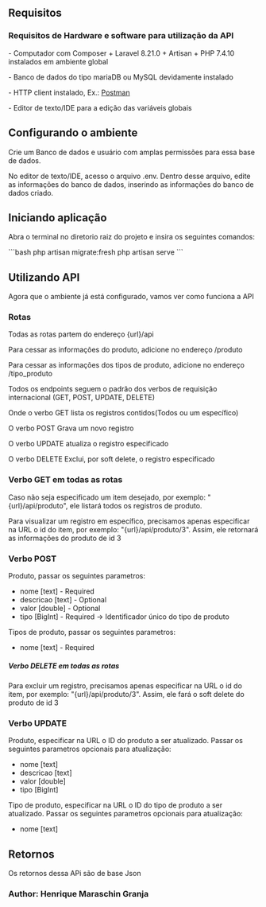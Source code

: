## Requisitos

### Requisitos de Hardware e software para utilização da API
<p>- Computador com Composer + Laravel 8.21.0 + Artisan + PHP 7.4.10 instalados em ambiente global</p>
<p>- Banco de dados do tipo mariaDB ou MySQL devidamente instalado</p>
<p>- HTTP client instalado, Ex.: <a href= 'https://www.postman.com/' target="_blank">Postman</a></p>
<p>- Editor de texto/IDE para a edição das variáveis globais</p>


## Configurando o ambiente


<p>Crie um Banco de dados e usuário com amplas permissões para essa base de dados.</p>
<p>No editor de texto/IDE, acesso o arquivo .env. Dentro desse arquivo, edite as informações do banco de dados, inserindo as informações do banco de dados criado.</p>


## Iniciando aplicação


<p>Abra o terminal no diretorio raiz do projeto e insira os seguintes comandos:</p>
```bash
php artisan migrate:fresh
php artisan serve
```

## Utilizando API

<p>Agora que o ambiente já está configurado, vamos ver como funciona a API</p>

### Rotas
<p>Todas as rotas partem do endereço {url}/api</p>
<p>Para cessar as informações do produto, adicione no endereço /produto</p>
<p>Para cessar as informações dos tipos de produto, adicione no endereço /tipo_produto</p>

<p>Todos os endpoints seguem o padrão dos verbos de requisição internacional (GET, POST, UPDATE, DELETE)</p>
<p>Onde o verbo GET lista os registros contidos(Todos ou um específico)</p>
<p>O verbo POST Grava um novo registro</p>
<p>O verbo UPDATE atualiza o registro especificado</p>
<p>O verbo DELETE Exclui, por soft delete, o registro especificado</p>


### Verbo GET em todas as rotas


<p>Caso não seja especificado um item desejado, por exemplo: "{url}/api/produto", ele listará todos os registros de produto.</p>
<p>Para visualizar um registro em específico, precisamos apenas especificar na URL o id do item, por exemplo: "{url}/api/produto/3". Assim, ele retornará as informações do produto de id 3</p>


### Verbo POST


<p>Produto, passar os seguintes parametros:</p>
<ul>
    <li>nome [text] - Required</li>
    <li>descricao [text] - Optional</li>
    <li>valor [double] - Optional</li>
    <li>tipo [BigInt] - Required -> Identificador único do tipo de produto</li>
</ul>

<p>Tipos de produto, passar os seguintes parametros:</p>
<ul>
    <li>nome [text] - Required</li>
</ul>

<h5>Verbo DELETE em todas as rotas</h5>
<p>Para excluir um registro, precisamos apenas especificar na URL o id do item, por exemplo: "{url}/api/produto/3". Assim, ele fará o soft delete do produto de id 3</p>


### Verbo UPDATE


<p>Produto, especificar na URL o ID do produto a ser atualizado. Passar os seguintes parametros opcionais para atualização:</p>
<ul>
    <li>nome [text]</li>
    <li>descricao [text]</li>
    <li>valor [double]</li>
    <li>tipo [BigInt]</li>
</ul>

<p>Tipo de produto, especificar na URL o ID do tipo de produto a ser atualizado. Passar os seguintes parametros opcionais para atualização:</p>
<ul>
    <li>nome [text]</li>
</ul>


## Retornos
<p>Os retornos dessa APi são de base Json</p>


### Author: Henrique Maraschin Granja


